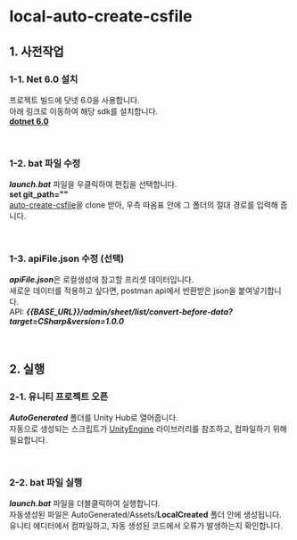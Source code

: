 # local-auto-create-csfile

## 1. 사전작업

### 1-1. Net 6.0 설치
프로젝트 빌드에 닷넷 6.0을 사용합니다.  
아래 링크로 이동하여 해당 sdk를 설치합니다.  
[**dotnet 6.0**](https://dotnet.microsoft.com/ko-kr/download/dotnet/6.0)   

</br>  


### 1-2. bat 파일 수정
***launch.bat*** 파일을 우클릭하여 편집을 선택합니다.  
**set git_path=""**  
[auto-create-csfile](https://github.com/gameduo/auto-create-csfile)을 clone 받아, 우측 따옴표 안에 그 폴더의 절대 경로를 입력해 줍니다.  


</br>

### 1-3. apiFile.json 수정 (선택)
***apiFile.json***은 로컬생성에 참고할 프리셋 데이터입니다.  
새로운 데이터를 적용하고 싶다면, postman api에서 반환받은 json을 붙여넣기합니다.  
API: ***{{BASE_URL}}/admin/sheet/list/convert-before-data?target=CSharp&version=1.0.0***  
  
</br>

## 2. 실행

### 2-1. 유니티 프로젝트 오픈
***AutoGenerated*** 폴더를 Unity Hub로 열어줍니다.  
자동으로 생성되는 스크립트가 <u>UnityEngine</u> 라이브러리를 참조하고, 컴파일하기 위해 필요합니다.   
   

</br>  

### 2-2. bat 파일 실행
***launch.bat*** 파일을 더블클릭하여 실행합니다.  
자동생성된 파일은 AutoGenerated/Assets/**LocalCreated** 폴더 안에 생성됩니다.  
유니티 에디터에서 컴파일하고, 자동 생성된 코드에서 오류가 발생하는지 확인합니다.  

</br>  
